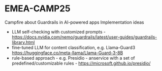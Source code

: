 # EMEA-CAMP25
Campfire about Guardrails in AI-powered apps
Implementation ideas
* LLM self-checking with customized prompts - https://docs.nvidia.com/nemo/guardrails/latest/user-guides/guardrails-library.html
* fine-tuned LLM for content classification, e.g. Llama-Guard3 https://huggingface.co/meta-llama/Llama-Guard-3-8B
* rule-based approach - e.g. Presidio - anservice with a set of predefined/customizable rules - https://microsoft.github.io/presidio/




